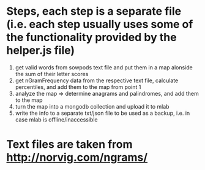 # Steps, each step is a separate file (i.e. each step usually uses some of the functionality provided by the helper.js file)

1. get valid words from sowpods text file and put them in a map alonside the sum of their letter scores
2. get nGramFrequency data from the respective text file, calculate percentiles, and add them to the map from point 1
3. analyze the map => determine anagrams and palindromes, and add them to the map
4. turn the map into a mongodb collection and upload it to mlab
5. write the info to a separate txt/json file to be used as a backup, i.e. in case mlab is offline/inaccessible

# Text files are taken from http://norvig.com/ngrams/
